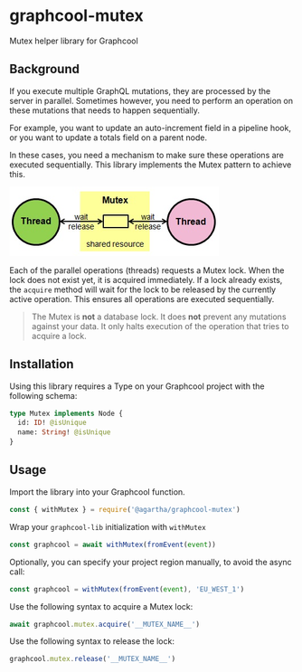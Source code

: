 # graphcool-mutex

Mutex helper library for Graphcool

## Background

If you execute multiple GraphQL mutations, they are processed by the server in parallel.
Sometimes however, you need to perform an operation on these mutations that needs to happen sequentially.

For example, you want to update an auto-increment field in a pipeline hook, or you want to update a totals field on a parent node.

In these cases, you need a mechanism to make sure these operations are executed sequentially. This library implements the Mutex pattern to achieve this.

![Mutex pattern](./docs/mutexdiagram.jpg)

Each of the parallel operations (threads) requests a Mutex lock. When the lock does not exist yet, it is acquired immediately. If a lock already exists, the `acquire` method will wait for the lock to be released by the currently active operation. This ensures all operations are executed sequentially.

> The Mutex is **not** a database lock. It does **not** prevent any mutations against your data. It only halts execution of the operation that tries to acquire a lock.

## Installation

Using this library requires a Type on your Graphcool project with the following schema:

```graphql
type Mutex implements Node {
  id: ID! @isUnique
  name: String! @isUnique
}
```

## Usage

Import the library into your Graphcool function.
```js
const { withMutex } = require('@agartha/graphcool-mutex')
```

Wrap your `graphcool-lib` initialization with `withMutex`
```js
const graphcool = await withMutex(fromEvent(event))
```

Optionally, you can specify your project region manually, to avoid the async call:
```js
const graphcool = withMutex(fromEvent(event), 'EU_WEST_1')
```

Use the following syntax to acquire a Mutex lock:
```js
await graphcool.mutex.acquire('__MUTEX_NAME__')
```

Use the following syntax to release the lock:
```js
graphcool.mutex.release('__MUTEX_NAME__')
```
